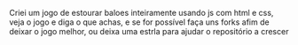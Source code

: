 Criei um jogo de estourar baloes inteiramente usando js com html e css, veja o jogo e diga o que achas, e se for possível faça uns forks afim de deixar o jogo melhor, ou deixa uma estrla para ajudar o repositório a crescer
